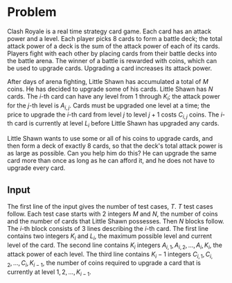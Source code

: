 # Problem

Clash Royale is a real time strategy card game. Each card has an attack power and a level. Each player picks 8 cards to form a battle deck; the total attack power of a deck is the sum of the attack power of each of its cards. Players fight with each other by placing cards from their battle decks into the battle arena. The winner of a battle is rewarded with coins, which can be used to upgrade cards. Upgrading a card increases its attack power.

After days of arena fighting, Little Shawn has accumulated a total of $M$ coins. He has decided to upgrade some of his cards. Little Shawn has $N$ cards. The $i$-th card can have any level from $1$ through $K_i$; the attack power for the $j$-th level is $A_{i,j}$. Cards must be upgraded one level at a time; the price to upgrade the $i$-th card from level $j$ to level $j+1$ costs $C_{i,j}$ coins. The $i$-th card is currently at level $L_i$ before Little Shawn has upgraded any cards.

Little Shawn wants to use some or all of his coins to upgrade cards, and then form a deck of exactly $8$ cards, so that the deck's total attack power is as large as possible. Can you help him do this? He can upgrade the same card more than once as long as he can afford it, and he does not have to upgrade every card.

## Input

The first line of the input gives the number of test cases, $T$. $T$ test cases follow. Each test case starts with 2 integers $M$ and $N$, the number of coins and the number of cards that Little Shawn possesses. Then $N$ blocks follow. The $i$-th block consists of 3 lines describing the $i$-th card. The first line contains two integers $K_i$ and $L_i$, the maximum possible level and current level of the card. The second line contains $K_i$ integers $A_{i,1}, A_{i,2}, ..., A_i, K_i$, the attack power of each level. The third line contains $K_i-1$ integers $C_{i,1}, C_{i,2}, ..., C_i,K_{i-1}$, the number of coins required to upgrade a card that is currently at level $1, 2, ..., K_{i-1}$.
